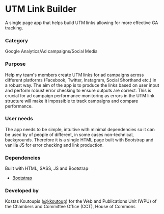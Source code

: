 # UTM Link Builder
A single page app that helps build UTM links allowing for more effective GA tracking.

### Category
Google Analytics/Ad campaigns/Social Media

### Purpose
Help my team's members create UTM links for ad campaigns across different platforms (Facebook, Twitter, Instagram, Social Shorthand etc.) in a robust way. The aim of the app is to produce the links based on user input and perform  robust error checking to ensure outputs are correct. This is crucial for ad campaign performance monitoring as errors in the UTM link structure will make it impossible to track campaigns and compare performance.

### User needs
The app needs to be simple, intuitive with minimal dependencies so it can be used by of people of different, in some cases non-technical, backgrounds. Therefore it is a single HTML page built with Bootstrap and vanilla JS for error checking and link production.

### Dependencies
Built with HTML, SASS, JS and Bootstrap
- [Bootstrap](https://getbootstrap.com/)

### Developed by
Kostas Koutoupis ([@kkoutoup](https://github.com/kkoutoup)) for the Web and Publications Unit (WPU) of the Chambers and Committee Office (CCT), House of Commons
